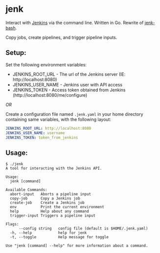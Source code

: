 jenk
====

Interact with [Jenkins](https://jenkins.io/) via the command line. Written in Go. 
Rewrite of [jenk-bash](https://github.com/mattddowney/jenk-bash).

Copy jobs, create pipelines, and trigger pipeline inputs.

Setup:
------

Set the following environment variables:

* JENKINS_ROOT_URL - The url of the Jenkins server (IE: http://localhost:8080)
* JENKINS_USER_NAME - Jenkins user with API access
* JENKINS_TOKEN - Access token obtained from Jenkins (http://localhost:8080/me/configure)

*OR*

Create a configuration file named `.jenk.yaml` in your home directory containing same variables, 
with the following layout:

```yaml
JENKINS_ROOT_URL: http://localhost:8080
JENKINS_USER_NAME: username
JENKINS_TOKEN: token_from_jenkins
```

Usage:
------

```
$ ./jenk
A tool for interacting with the Jenkins API.

Usage:
  jenk [command]

Available Commands:
  abort-input   Aborts a pipeline input
  copy-job      Copy a Jenkins job
  create-job    Create a Jenkins job
  env           Print the current environment
  help          Help about any command
  trigger-input Triggers a pipeline input

Flags:
      --config string   config file (default is $HOME/.jenk.yaml)
  -h, --help            help for jenk
  -t, --toggle          Help message for toggle

Use "jenk [command] --help" for more information about a command.
```
